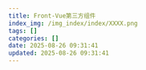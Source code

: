 ```yaml
---
title: Front-Vue第三方组件
index_img: /img_index/index/XXXX.png
tags: []
categories: []
date: 2025-08-26 09:31:41
updated: 2025-08-26 09:31:41
---
```

